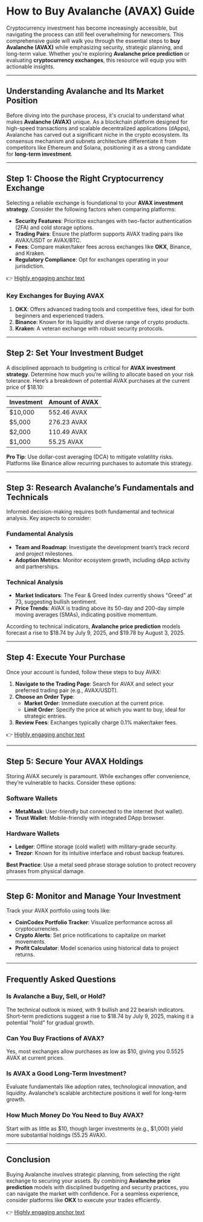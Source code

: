 # How to Buy Avalanche (AVAX) Guide

Cryptocurrency investment has become increasingly accessible, but navigating the process can still feel overwhelming for newcomers. This comprehensive guide will walk you through the essential steps to **buy Avalanche (AVAX)** while emphasizing security, strategic planning, and long-term value. Whether you're exploring **Avalanche price prediction** or evaluating **cryptocurrency exchanges**, this resource will equip you with actionable insights.

---

## Understanding Avalanche and Its Market Position

Before diving into the purchase process, it's crucial to understand what makes **Avalanche (AVAX)** unique. As a blockchain platform designed for high-speed transactions and scalable decentralized applications (dApps), Avalanche has carved out a significant niche in the crypto ecosystem. Its consensus mechanism and subnets architecture differentiate it from competitors like Ethereum and Solana, positioning it as a strong candidate for **long-term investment**.

---

## Step 1: Choose the Right Cryptocurrency Exchange

Selecting a reliable exchange is foundational to your **AVAX investment strategy**. Consider the following factors when comparing platforms:

- **Security Features**: Prioritize exchanges with two-factor authentication (2FA) and cold storage options.
- **Trading Pairs**: Ensure the platform supports AVAX trading pairs like AVAX/USDT or AVAX/BTC.
- **Fees**: Compare maker/taker fees across exchanges like **OKX**, Binance, and Kraken.
- **Regulatory Compliance**: Opt for exchanges operating in your jurisdiction.

👉 [Highly engaging anchor text](https://bit.ly/okx-bonus)

### Key Exchanges for Buying AVAX

1. **OKX**: Offers advanced trading tools and competitive fees, ideal for both beginners and experienced traders.
2. **Binance**: Known for its liquidity and diverse range of crypto products.
3. **Kraken**: A veteran exchange with robust security protocols.

---

## Step 2: Set Your Investment Budget

A disciplined approach to budgeting is critical for **AVAX investment strategy**. Determine how much you’re willing to allocate based on your risk tolerance. Here’s a breakdown of potential AVAX purchases at the current price of $18.10:

| Investment | Amount of AVAX |
|-----------|----------------|
| $10,000   | 552.46 AVAX    |
| $5,000    | 276.23 AVAX    |
| $2,000    | 110.49 AVAX    |
| $1,000    | 55.25 AVAX     |

**Pro Tip**: Use dollar-cost averaging (DCA) to mitigate volatility risks. Platforms like Binance allow recurring purchases to automate this strategy.

---

## Step 3: Research Avalanche’s Fundamentals and Technicals

Informed decision-making requires both fundamental and technical analysis. Key aspects to consider:

### Fundamental Analysis
- **Team and Roadmap**: Investigate the development team’s track record and project milestones.
- **Adoption Metrics**: Monitor ecosystem growth, including dApp activity and partnerships.

### Technical Analysis
- **Market Indicators**: The Fear & Greed Index currently shows "Greed" at 73, suggesting bullish sentiment.
- **Price Trends**: AVAX is trading above its 50-day and 200-day simple moving averages (SMAs), indicating positive momentum.

According to technical indicators, **Avalanche price prediction** models forecast a rise to $18.74 by July 9, 2025, and $19.78 by August 3, 2025.

---

## Step 4: Execute Your Purchase

Once your account is funded, follow these steps to buy AVAX:

1. **Navigate to the Trading Page**: Search for AVAX and select your preferred trading pair (e.g., AVAX/USDT).
2. **Choose an Order Type**:
   - **Market Order**: Immediate execution at the current price.
   - **Limit Order**: Specify the price at which you want to buy, ideal for strategic entries.
3. **Review Fees**: Exchanges typically charge 0.1% maker/taker fees.

👉 [Highly engaging anchor text](https://bit.ly/okx-bonus)

---

## Step 5: Secure Your AVAX Holdings

Storing AVAX securely is paramount. While exchanges offer convenience, they’re vulnerable to hacks. Consider these options:

### Software Wallets
- **MetaMask**: User-friendly but connected to the internet (hot wallet).
- **Trust Wallet**: Mobile-friendly with integrated DApp browser.

### Hardware Wallets
- **Ledger**: Offline storage (cold wallet) with military-grade security.
- **Trezor**: Known for its intuitive interface and robust backup features.

**Best Practice**: Use a metal seed phrase storage solution to protect recovery phrases from physical damage.

---

## Step 6: Monitor and Manage Your Investment

Track your AVAX portfolio using tools like:

- **CoinCodex Portfolio Tracker**: Visualize performance across all cryptocurrencies.
- **Crypto Alerts**: Set price notifications to capitalize on market movements.
- **Profit Calculator**: Model scenarios using historical data to project returns.

---

## Frequently Asked Questions

### Is Avalanche a Buy, Sell, or Hold?
The technical outlook is mixed, with 9 bullish and 22 bearish indicators. Short-term predictions suggest a rise to $18.74 by July 9, 2025, making it a potential "hold" for gradual growth.

### Can You Buy Fractions of AVAX?
Yes, most exchanges allow purchases as low as $10, giving you 0.5525 AVAX at current prices.

### Is AVAX a Good Long-Term Investment?
Evaluate fundamentals like adoption rates, technological innovation, and liquidity. Avalanche’s scalable architecture positions it well for long-term growth.

### How Much Money Do You Need to Buy AVAX?
Start with as little as $10, though larger investments (e.g., $1,000) yield more substantial holdings (55.25 AVAX).

---

## Conclusion

Buying Avalanche involves strategic planning, from selecting the right exchange to securing your assets. By combining **Avalanche price prediction** models with disciplined budgeting and security practices, you can navigate the market with confidence. For a seamless experience, consider platforms like **OKX** to execute your trades efficiently.

👉 [Highly engaging anchor text](https://bit.ly/okx-bonus)